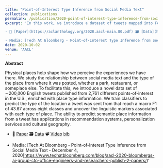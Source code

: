 ```yaml
---
title: "Point-of-Interest Type Inference from Social Media Text"
collection: publications
permalink: /publication/2020-point-of-interest-type-inference-from-social-media-text
excerpt: 'In this work, we introduce a dataset of tweets mapped into Foursquare POIs (locations), evaluate several text classifier models & provide temporal analysis.

- 📜 [Paper](https://aclanthology.org/2020.aacl-main.80.pdf) 🗃️ [Data](https://archive.org/details/poi-data) 📽️ [Video](https://youtu.be/lgZxI0GMVQI) [bib](https://aclanthology.org/2020.aacl-main.80.bib)

- Media: [Tech At Bloomberg - Point-of-Interest Type Inference from Social Media Text - December 4, 2020]https://www.techatbloomberg.com/blog/aacl-2020-bloombergs-ai-group-cto-office-engineers-and-researchers-publish-2-papers/)'
date: 2020-10-02
venue: 'AACL'
---
```


**Abstract**

Physical places help shape how we perceive the experiences we have there. We study the relationship between social media text and the type of the place from where it was posted, whether a park, restaurant, or someplace else. To facilitate this, we introduce a novel data set of ∼200,000 English tweets published from 2,761 different points-of-interest in the U.S., enriched with place type information. We train classifiers to predict the type of the location a tweet was sent from that reach a macro F1 of 43.67 across eight classes and uncover the linguistic markers associated with each type of place. The ability to predict semantic place information from a tweet has applications in recommendation systems, personalization services and cultural geography.


- 📜 [Paper](https://aclanthology.org/2020.aacl-main.80.pdf) 🗃️ [Data](https://archive.org/details/poi-data) 📽️ [Video](https://youtu.be/lgZxI0GMVQI) [bib](https://aclanthology.org/2020.aacl-main.80.bib)

- Media: [Tech At Bloomberg - Point-of-Interest Type Inference from Social Media Text - December 4, 2020]https://www.techatbloomberg.com/blog/aacl-2020-bloombergs-ai-group-cto-office-engineers-and-researchers-publish-2-papers/)'
